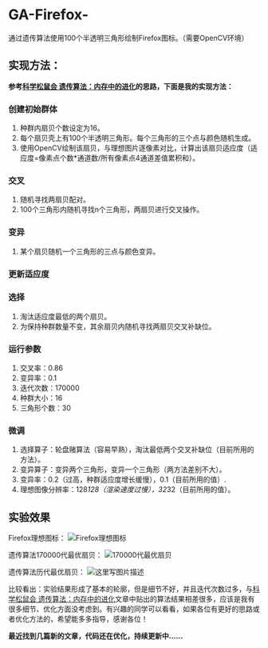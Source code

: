 # GA-Firefox-
通过遗传算法使用100个半透明三角形绘制Firefox图标。（需要OpenCV环境）

## 实现方法：

**参考[科学松鼠会 遗传算法：内存中的进化](http://songshuhui.net/archives/10462)的思路，下面是我的实现方法：**

### 创建初始群体

 1. 种群内扇贝个数设定为16。
 2. 每个扇贝壳上有100个半透明三角形。每个三角形的三个点与颜色随机生成。
 3. 使用OpenCV绘制该扇贝，与理想图片逐像素对比，计算出该扇贝适应度（适应度=像素点个数*通道数/所有像素点4通道差值累积和）。

### 交叉

 1. 随机寻找两扇贝配对。
 2. 100个三角形内随机寻找n个三角形，两扇贝进行交叉操作。

### 变异

 1. 某个扇贝随机一个三角形的三点与颜色变异。

### 更新适应度

### 选择

 1. 淘汰适应度最低的两个扇贝。
 2. 为保持种群数量不变，其余扇贝内随机寻找两扇贝交叉补缺位。

### 运行参数

 1. 交叉率：0.86
 2. 变异率：0.1
 3. 迭代次数：170000
 4. 种群大小：16
 5. 三角形个数：30

### 微调

 1. 选择算子：轮盘赌算法（容易早熟），淘汰最低两个交叉补缺位（目前所用的方法）。
 2. 变异算子：变异两个三角形，变异一个三角形（两方法差别不大）。
 3. 变异率：0.2（过高，种群适应度增长缓慢），0.1（目前所用的值）.
 4. 理想图像分辨率：128*128（渲染速度过慢），32*32（目前所用的值）。

## 实验效果
Firefox理想图标：
![Firefox理想图标](http://img.blog.csdn.net/20171227221434530?watermark/2/text/aHR0cDovL2Jsb2cuY3Nkbi5uZXQvVHVhbno3/font/5a6L5L2T/fontsize/400/fill/I0JBQkFCMA==/dissolve/70/gravity/SouthEast)

遗传算法170000代最优扇贝：
![170000代最优扇贝](http://img.blog.csdn.net/20171227221517471?watermark/2/text/aHR0cDovL2Jsb2cuY3Nkbi5uZXQvVHVhbno3/font/5a6L5L2T/fontsize/400/fill/I0JBQkFCMA==/dissolve/70/gravity/SouthEast)

遗传算法历代最优扇贝：
![这里写图片描述](http://img.blog.csdn.net/20171227221912993?watermark/2/text/aHR0cDovL2Jsb2cuY3Nkbi5uZXQvVHVhbno3/font/5a6L5L2T/fontsize/400/fill/I0JBQkFCMA==/dissolve/70/gravity/SouthEast)

比较看出：实验结果形成了基本的轮廓，但是细节不好，并且迭代次数过多，与[科学松鼠会 遗传算法：内存中的进化](http://songshuhui.net/archives/10462)文章中贴出的算法结果相差很多，应该是我有很多细节、优化方面没考虑到。有兴趣的同学可以看看，如果各位有更好的思路或者优化方法的，希望能多多指导，感谢各位！

**最近找到几篇新的文章，代码还在优化，持续更新中......**
